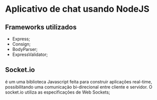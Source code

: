 # Aplicativo de chat usando NodeJS

## Frameworks utilizados

- Express;
- Consign;
- BodyParser;
- ExpressValidator;

## Socket.io

é um uma biblioteca Javascript feita para construir aplicações real-time, possibilitando uma comunicação bi-direcional entre cliente e servidor. O socket.io utiliza as especificações de Web Sockets;